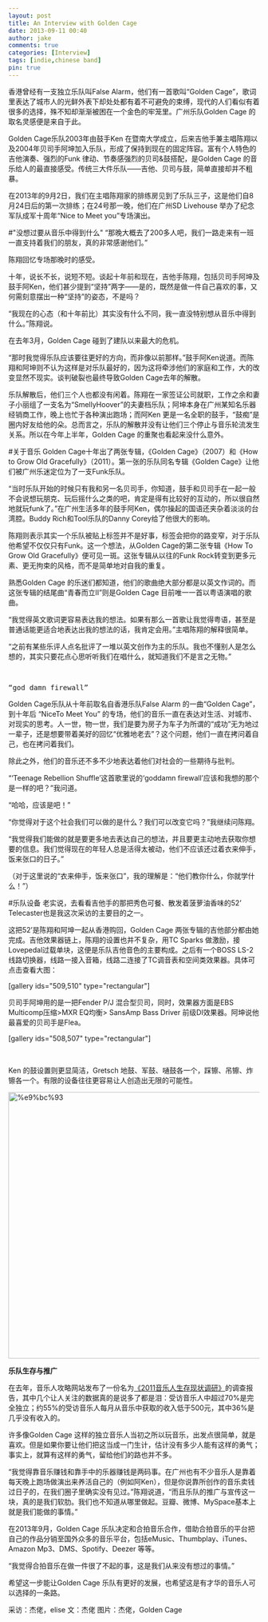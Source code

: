 ```yaml
---
layout: post
title: An Interview with Golden Cage
date: 2013-09-11 00:40
author: jake
comments: true
categories: [Interview]
tags: [indie,chinese band]
pin: true
---
```

香港曾经有一支独立乐队叫False Alarm，他们有一首歌叫“Golden Cage”，歌词里表达了城市人的光鲜外表下却处处都有着不可避免的束缚，现代的人们看似有着很多的选择，殊不知却渐渐被困在一个金色的牢笼里。广州乐队Golden Cage 的取名灵感便是来自于此。

Golden Cage乐队2003年由鼓手Ken 在暨南大学成立，后来吉他手兼主唱陈翔以及2004年贝司手阿坤加入乐队，形成了保持到现在的固定阵容。富有个人特色的吉他演奏、强烈的Funk 律动、节奏感强烈的贝司&amp;鼓搭配，是Golden Cage 的音乐给人的最直接感受。传统三大件乐队——吉他、贝司与鼓，简单直接却并不粗暴。

在2013年的9月2日，我们在主唱陈翔家的排练房见到了乐队三子，这是他们自8月24日后的第一次排练；在24号那一晚，他们在广州SD Livehouse 举办了纪念军队成军十周年“Nice to Meet you”专场演出。

#"没想过要从音乐中得到什么"
“那晚大概去了200多人吧，我们一路走来有一班一直支持着我们的朋友，真的非常感谢他们。”

陈翔回忆专场那晚时的感受。

十年，说长不长，说短不短。谈起十年前和现在，吉他手陈翔，包括贝司手阿坤及鼓手阿Ken，他们甚少提到“坚持”两字——是的，既然是做一件自己喜欢的事，又何需刻意摆出一种“坚持”的姿态，不是吗？

“我现在的心态（和十年前比）其实没有什么不同，我一直没特别想从音乐中得到什么。”陈翔说。

在去年3月，Golden Cage 碰到了建队以来最大的危机。

“那时我觉得乐队应该要往更好的方向，而非像以前那样。”鼓手阿Ken说道。而陈翔和阿坤则不认为这样是对乐队最好的，因为这将牵涉他们的家庭和工作，大的改变显然不现实。谈判破裂也最终导致Golden Cage去年的解散。

乐队解散后，他们三个人也都没有闲着。陈翔在一家签证公司就职，工作之余和妻子小丽组了一支名为“SmellyHoover”的夫妻档乐队；阿坤本身在广州某知名乐器经销商工作，晚上也忙于各种演出跑场；而阿Ken 更是一名全职的鼓手，“鼓痴”是圈内好友给他的朵。总而言之，乐队的解散并没有让他们三个停止与音乐轮流发生关系。所以在今年上半年，Golden Cage 的重聚也看起来没什么意外。

#关于音乐
Golden Cage十年出了两张专辑，《Golden Cage》（2007）和《How to Grow Old Gracefully》（2011）。第一张的乐队同名专辑《Golden Cage》让他们被广州乐迷定位为了一支Funk乐队。

“当时乐队开始的时候只有我和另一名贝司手，你知道，鼓手和贝司手在一起一般不会说想玩朋克、玩后摇什么之类的吧，肯定是得有比较好的互动的，所以很自然地就玩funk了。”在广州生活多年的鼓手阿Ken，偶尔操起的国语还夹杂着淡淡的台湾腔。Buddy Rich和Tool乐队的Danny Corey给了他很大的影响。

陈翔则表示其实一个乐队被贴上标签并不是好事，标签会把你的路变窄，对于乐队他希望不仅仅只有Funk。这一个想法，从Golden Cage的第二张专辑《How To Grow Old Gracefully》便可见一斑。这张专辑从以往的Funk Rock转变到更多元素、更无拘束的风格，而不是简单地对自我的重复。

熟悉Golden Cage 的乐迷们都知道，他们的歌曲绝大部分都是以英文作词的。而这张专辑的结尾曲“青春而立II”则是Golden Cage 目前唯一一首以粤语演唱的歌曲。

“我觉得英文歌词更容易表达我的想法。如果有那么一首歌让我觉得粤语，甚至是普通话能更适合地表达出我的想法的话，我肯定会用。”主唱陈翔的解释很简单。

“之前有某些乐评人点名批评了一堆以英文创作为主的乐队。我也不懂别人是怎么想的，其实只要花点心思听听我们在唱什么，就知道我们不是言之无物。”

&nbsp;
<pre>“god damn firewall”</pre>
Golden Cage乐队从十年前取名自香港乐队False Alarm 的一曲“Golden Cage”，到十年后 “NiceTo Meet You” 的专场，他们的音乐一直在表达对生活、对城市、对现实的思考。人一世，物一世，我们是要为房子为车子为所谓的“成功”无为地过一辈子，还是想要带着美好的回忆“优雅地老去”？这个问题，他们一直在拷问着自己，也在拷问着我们。

除此之外，他们的音乐还不多不少地表达着他们对社会的一些期待与批判。

“‘Teenage Rebellion Shuffle’这首歌里说的‘goddamn firewall’应该和我想的那个是一样的吧？”我问道。

“哈哈，应该是吧！”

“你觉得对于这个社会我们可以做的是什么？我们可以改变它吗？”我继续问陈翔。

“我觉得我们能做的就是要更多地去表达自己的想法，并且要更主动地去获取你想要的信息。我们觉得现在的年轻人总是活得太被动，他们不应该还过着衣来伸手，饭来张口的日子。”

（对于这里说的“衣来伸手，饭来张口”，我的理解是：“他们教你什么，你就学什么！”）


#乐队设备
老实说，去看看吉他手的那把秀色可餐、散发着菠萝油香味的52’ Telecaster也是我这次采访的主要目的之一。

这把52’是陈翔和阿坤一起从香港购回，Golden Cage 两张专辑的吉他部分都由她完成。吉他效果器链上，陈翔的设置也并不复杂，用TC Sparks 做激励，接Lovepedal过载单块，这便是乐队吉他音色的主要构成。之后有一个BOSS LS-2 线路切换器，线路一接入音箱，线路二连接了TC调音表和空间类效果器。具体可点击查看大图：

[gallery ids="509,510" type="rectangular"]

贝司手阿坤用的是一把Fender P/J 混合型贝司，同时，效果器方面是EBS Multicomp压缩&gt;MXR EQ均衡&gt; SansAmp Bass Driver 前级DI效果器。阿坤说他最喜爱的贝司手是Flea。

[gallery ids="508,507" type="rectangular"]

&nbsp;

Ken 的鼓设置则更显简洁，Gretsch 地鼓、军鼓、嗵鼓各一个，踩镲、吊镲、炸镲各一个。有限的设备往往更容易让人创造出无限的可能性。

<img class="alignnone size-full wp-image-506" src="https://jakewqj.files.wordpress.com/2017/02/e9bc93.jpg" alt="%e9%bc%93" width="800" height="533" />
<pre><strong>乐队生存与推广</strong></pre>
在去年，音乐人攻略网站发布了一份名为<a href="http://musicianguide.cn/heavy-the-big-run-of-the-2011-music-of-the-survival-status-of-research/?utm_source=mg&amp;utm_medium=selectedbanner&amp;utm_campaign=mg">《2011音乐人生存现状调研》</a>的调查报告，其中几个让人关注的数据真的是说多了都是泪：受访音乐人中超过70%是完全独立；约55%的受访音乐人每月从音乐中获取的收入低于500元，其中36%是几乎没有收入的。

许多像Golden Cage 这样的独立音乐人当初之所以玩音乐，出发点很简单，就是喜欢。但是如果你要让他们把这当成一门生计，估计没有多少人能有这样的勇气；事实上，就算有这样的勇气，留给他们的路也并不多。

“我觉得靠音乐赚钱和靠手中的乐器赚钱是两码事。在广州也有不少音乐人是靠着每天晚上跑场做演出来养活自己的（例如阿Ken），但是你说靠所创作的音乐卖钱过日子的，在我们圈子里确实没有见过。”陈翔说道，“而且乐队的推广与宣传这一块，真的是我们软肋。我们也不知道从哪里做起。豆瓣、微博、MySpace基本上就是我们能做的事情。”

在2013年9月，Golden Cage 乐队决定和合拍音乐合作，借助合拍音乐的平台把自己的作品分销至国外众多的音乐平台，包括eMusic、Thumbplay、iTunes、Amazon Mp3、DMS、Spotify、Deezer 等等。

“我觉得合拍音乐在做一件很了不起的事，这是我们从来没有想过的事情。”

希望这一步能让Golden Cage 乐队有更好的发展，也希望这是有才华的音乐人可以选择的一条路。


采访：杰佬，elise
文：杰佬
图片：杰佬，Golden Cage
